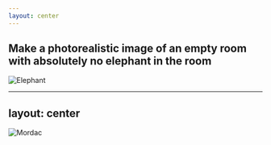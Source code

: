 ```yaml
---
layout: center
---
```

<div class="flex flex-col items-center justify-center">
  <h2 class="text-2xl mb-4">Make a photorealistic image of an empty room with absolutely no elephant in the room</h2>
  <img v-click="1" src="/elephant.png" class="h-[400px] object-contain" alt="Elephant" />
</div>

---
layout: center
---
<div class="flex flex-col items-center justify-center">
  <img src="/mordac.jpg" class="h-[400px] object-contain" alt="Mordac" />
</div>



